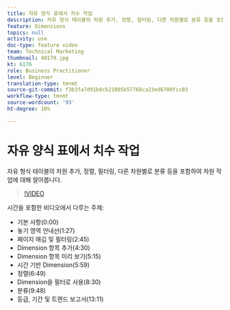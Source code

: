 ```yaml
---
title: 자유 양식 표에서 치수 작업
description: 자유 형식 테이블의 차원 추가, 정렬, 필터링, 다른 차원별로 분류 등을 포함하여 차원 작업에 대해 알아봅니다.
feature: Dimensions
topics: null
activity: use
doc-type: feature video
team: Technical Marketing
thumbnail: 40179.jpg
kt: 6176
role: Business Practitioner
level: Beginner
translation-type: tm+mt
source-git-commit: f3b3fa7d91b0cb21005b57768ca23ed6700fcc03
workflow-type: tm+mt
source-wordcount: '93'
ht-degree: 16%

---
```



# 자유 양식 표에서 치수 작업

자유 형식 테이블의 차원 추가, 정렬, 필터링, 다른 차원별로 분류 등을 포함하여 차원 작업에 대해 알아봅니다.

>[!VIDEO](https://video.tv.adobe.com/v/40179/?quality=12&learn=on)

시간을 포함한 비디오에서 다루는 주제:

* 기본 사항(0:00)
* 놓기 영역 안내선(1:27)
* 페이지 매김 및 필터링(2:45)
* Dimension 항목 추가(4:30)
* Dimension 항목 미리 보기(5:15)
* 시간 기반 Dimension(5:59)
* 정렬(6:49)
* Dimension을 필터로 사용(8:30)
* 분류(9:48)
* 등급, 기간 및 트렌드 보고서(13:11)
